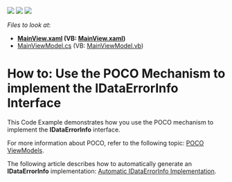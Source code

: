 <!-- default badges list -->
![](https://img.shields.io/endpoint?url=https://codecentral.devexpress.com/api/v1/VersionRange/128658420/22.2.2%2B)
[![](https://img.shields.io/badge/Open_in_DevExpress_Support_Center-FF7200?style=flat-square&logo=DevExpress&logoColor=white)](https://supportcenter.devexpress.com/ticket/details/E5151)
[![](https://img.shields.io/badge/📖_How_to_use_DevExpress_Examples-e9f6fc?style=flat-square)](https://docs.devexpress.com/GeneralInformation/403183)
<!-- default badges end -->
<!-- default file list -->
*Files to look at*:

* **[MainView.xaml](./CS/View/MainView.xaml) (VB: [MainView.xaml](./VB/View/MainView.xaml))**
* [MainViewModel.cs](./CS/ViewModel/MainViewModel.cs) (VB: [MainViewModel.vb](./VB/ViewModel/MainViewModel.vb))
<!-- default file list end -->
# How to: Use the POCO Mechanism to implement the IDataErrorInfo Interface


This Code Example demonstrates how you use the POCO mechanism to implement the **IDataErrorInfo** interface.

For more information about POCO, refer to the following topic: [POCO ViewModels](https://docs.devexpress.com/WPF/17352/mvvm-framework/viewmodels/poco-viewmodels).

The following article describes how to automatically generate an **IDataErrorInfo** implementation: [Automatic IDataErrorInfo Implementation](https://docs.devexpress.com/WPF/17352/mvvm-framework/viewmodels/poco-viewmodels#idataerrorinfo).
